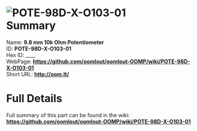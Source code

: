 
![POTE-98D-X-O103-01](https://github.com/oomlout/oomlout-OOMP/blob/master/parts/POTE-98D-X-O103-01/POTE-98D-X-O103-01_420.jpg)   
Summary
=================
  
Name: __9.8 mm 10k Ohm Potentiometer__    
ID: __POTE-98D-X-O103-01__   
Hex ID: ____   
WebPage: __https://github.com/oomlout/oomlout-OOMP/wiki/POTE-98D-X-O103-01__   
Short URL: __http://oom.lt/__   

Full Details
==========================
Full summary of this part can be found in the wiki:   
__https://github.com/oomlout/oomlout-OOMP/wiki/POTE-98D-X-O103-01__    

